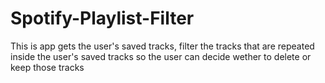 # Spotify-Playlist-Filter
This is app gets the user's saved tracks, filter the tracks that are repeated inside the user's saved tracks so the user can decide wether to delete or keep those tracks
